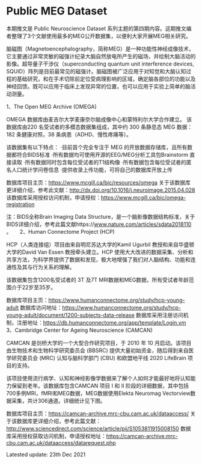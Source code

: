 # Public MEG Dataset

本期推文是 Public Neuroscience Dataset  系列主题的第四期内容。这期推文编者整理了3个文献使用最多的MEG公开数据集，以便利大家开展MEG相关研究。

脑磁图（Magnetoencephalography，简称MEG）是一种功能性神经成像技术，它主要通过非常灵敏的磁强计纪录大脑自然放电所产生的磁场，并绘制大脑活动的影像。超导量子干涉仪（superconducting quantum unit interference devices, SQUID）阵列是目前最常见的磁强计。脑磁图被广泛应用于对知觉和大脑认知过程的基础研究，和在手术切除前定位受病理影响的区域，确定脑各部位的功能以及神经回馈。既可以应用于临床上发现异常的位置，也可以应用于实验上简单的脑活动测量。
 

1、The Open MEG Archive (OMEGA)

OMEGA 数据库由麦吉尔大学麦康奈尔脑成像中心和蒙特利尔大学合作建立。
该数据库由220 名受试者的多模态数据集组成，其中约 300 条静息态 MEG 数据：182 条健康对照，38 条病患（ADHD、慢性疼痛等）。

该数据集有以下特点：
·目前首个完全专注于 MEG 的开放数据存储库，且所有数据都符合BIDS标准
·所有数据均可使用开源的EEG/MEG分析工具包Brainstorm 直接读取
·所有数据同时包含每位受试者的T1结构像
·所有数据包含每位受试者的匿名人口统计学问卷信息
·提供收录上传功能，可将自己的数据库开放上传

数据库项目主页：https://www.mcgill.ca/bic/resources/omega 
关于该数据库更详细介绍，参考此文献：http://dx.doi.org/10.1016/j.neuroimage.2015.04.028   
该数据库采用授权访问机制，申请授权：https://www.mcgill.ca/bic/omega-registration 


注：BIDS全称Brain Imaging Data Structure，是一个脑影像数据结构标准，关于BIDS详细介绍，参考此篇文献https://www.nature.com/articles/sdata2018110 。
 
2、Human Connectome Project (HCP)

HCP（人类连接组）项目由来自明尼苏达大学的Kamil Ugurbil 教授和来自华盛顿大学的David Van Essen 教授牵头建立。HCP 使用大大改进的数据采集、分析和共享方法，为科学界提供了数据和发现，极大地增强了我们对人脑结构、功能和连通性及其与行为关系的理解。

该数据集包含1200名受试者的 3T 及7T MRI数据和MEG数据，所有受试者年龄范围介于22岁至35岁。

数据库项目主页：https://www.humanconnectome.org/study/hcp-young-adult 
数据库访问地址：https://www.humanconnectome.org/study/hcp-young-adult/document/1200-subjects-data-release 
数据库采用注册访问机制，注册地址：https://db.humanconnectome.org/app/template/Login.vm 
 
3、Cambridge Center for Ageing Neuroscience (CAMCAN)

CAMCAN 是剑桥大学的一个大型合作研究项目，于 2010 年 10 月启动。该项目由生物技术和生物科学研究委员会 (BBSRC) 提供大量初始资金，随后得到来自医学研究委员会 (MRC) 认知与脑科学部门 (CBU) 和欧盟地平线 2020 LifeBrain 项目的支持。

该项目使用流行病学、认知和神经影像学数据来了解个人如何才能最好地将认知能力保留到老年。该数据库包含CAMCAN 项目 I 和 II 阶段的详细数据，其中包括700多例MRI，fMRI和MEG数据，MEG数据使用Elekta Neuromag Vectorview数据采集，共计306通道。详细统计见下图。
  
数据库项目主页：https://camcan-archive.mrc-cbu.cam.ac.uk/dataaccess/ 
关于该数据库更详细介绍，参考此篇文献：http://www.sciencedirect.com/science/article/pii/S1053811915008150 
数据库采用授权获取访问机制，申请授权地址：https://camcan-archive.mrc-cbu.cam.ac.uk/dataaccess/datarequest.php  


Latested update: 23th Dec 2021
